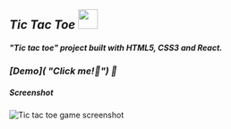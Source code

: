 ## _Tic Tac Toe_ <img width="35px" src="https://user-images.githubusercontent.com/86655646/155897163-f78b0ebe-31ee-4f98-b7f8-f6b1097da185.png"></img>

#### _"Tic tac toe" project built with HTML5, CSS3 and React._

### _[Demo]( "Click me!👀") 👀_

##### _Screenshot_

![Tic tac toe game screenshot](https://drive.google.com/file/d/1MgWQSEsoTqJ9yTklhYIqIRGuBjL0MgKT/view?usp=sharing)

